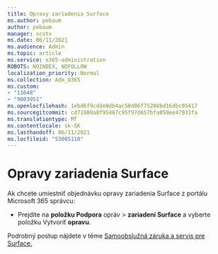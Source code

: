 ```yaml
---
title: Opravy zariadenia Surface
ms.author: pebaum
author: pebaum
manager: scotv
ms.date: 06/11/2021
ms.audience: Admin
ms.topic: article
ms.service: o365-administration
ROBOTS: NOINDEX, NOFOLLOW
localization_priority: Normal
ms.collection: Adm_O365
ms.custom:
- "11648"
- "9003951"
ms.openlocfilehash: 1ebd6f9cdde0db4ac50d06f75208bd16dbc05417
ms.sourcegitcommit: cd71980a8f95467c95f97d657bfa859ee47931fa
ms.translationtype: MT
ms.contentlocale: sk-SK
ms.lasthandoff: 06/11/2021
ms.locfileid: "53005110"
---
```

# <a name="surface-repairs"></a>Opravy zariadenia Surface

Ak chcete umiestniť objednávku opravy zariadenia Surface z portálu Microsoft 365 správcu:

- Prejdite na **položku Podpora** opráv  >  **zariadení Surface** a vyberte položku Vytvoriť **opravu**. 

Podrobný postup nájdete v téme [Samoobslužná záruka a servis pre Surface.](/surface/self-serve-warranty-service)